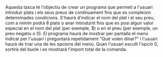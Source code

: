 Aquesta tasca té l'objectiu de crear un programa que permeti a l'usuari introduir plats i els seus preus de contínuament fins que es compleixin determinades condicions. S'haurà d'indicar el nom del plat i el seu preu, com a mínim podrà 8 plats o anar introduïnt fins que es posi algun valor especial en el nom del plat (per exemple, $) o en el preu (per exemple, un preu negatiu o 0).
El programa haurà de mostrar per pantalla el menú indicat per l'usuari i preguntarà repetidament "Què volen dinar?" i l'usuari haurà de triar una de les opcions del menú. Quan l'usuari esculli l'opció 0, sortirà del bucle i es mostrarà l'import total de la comanda.
